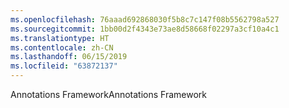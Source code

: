 ```yaml
---
ms.openlocfilehash: 76aaad692868030f5b8c7c147f08b5562798a527
ms.sourcegitcommit: 1bb00d2f4343e73ae8d58668f02297a3cf10a4c1
ms.translationtype: HT
ms.contentlocale: zh-CN
ms.lasthandoff: 06/15/2019
ms.locfileid: "63872137"
---
```

<span data-ttu-id="b6e44-101">Annotations Framework</span><span class="sxs-lookup"><span data-stu-id="b6e44-101">Annotations Framework</span></span>